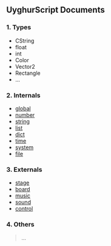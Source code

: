 ## UyghurScript Documents 

### 1. Types

* CString
* float
* int
* Color
* Vector2
* Rectangle
* ...

### 2. Internals


- [global](internals/global.md)
- [number](internals/number.md)
- [string](internals/string.md)
- [list](internals/list.md)
- [dict](internals/dict.md)
- [time](internals/time.md)
- [system](internals/system.md)
- [file](internals/file.md)

### 3. Externals


- [stage](externals/stage.md)
- [board](externals/board.md)
- [music](externals/music.md)
- [sound](externals/sound.md)
- [control](externals/control.md)

### 4. Others

> ...
